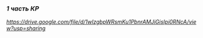 ### *1 часть КР*
*https://drive.google.com/file/d/1wIzgbpWRsmKu1PbnrAMJiGisIpi0RNcA/view?usp=sharing* 

